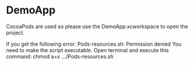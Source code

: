 DemoApp
=======

CocoaPods are used so please use the DemoApp.xcworkspace to open the project.

If you get the following error: Pods-resources.sh: Permission denied
You need to make the script executable. Open terminal and execute this command:
chmod a+x .../Pods-resources.sh
